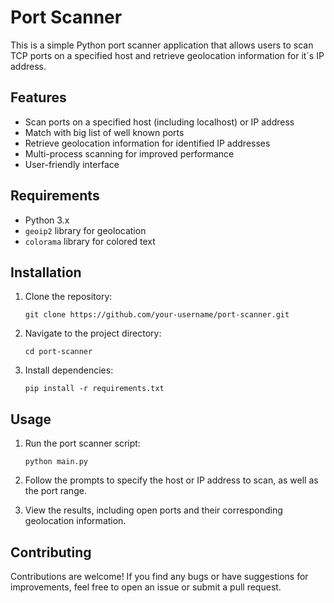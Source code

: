 # Port Scanner

This is a simple Python port scanner application that allows users to scan TCP ports on a specified host and retrieve geolocation information for it´s IP address.

## Features

- Scan ports on a specified host (including localhost) or IP address
- Match with big list of well known ports
- Retrieve geolocation information for identified IP addresses
- Multi-process scanning for improved performance
- User-friendly interface

## Requirements

- Python 3.x
- `geoip2` library for geolocation
- `colorama` library for colored text

## Installation

1. Clone the repository:

    ```
    git clone https://github.com/your-username/port-scanner.git
    ```

2. Navigate to the project directory:

    ```
    cd port-scanner
    ```

3. Install dependencies:

    ```
    pip install -r requirements.txt
    ```

## Usage

1. Run the port scanner script:

    ```
    python main.py
    ```

2. Follow the prompts to specify the host or IP address to scan, as well as the port range.

3. View the results, including open ports and their corresponding geolocation information.

## Contributing

Contributions are welcome! If you find any bugs or have suggestions for improvements, feel free to open an issue or submit a pull request.
